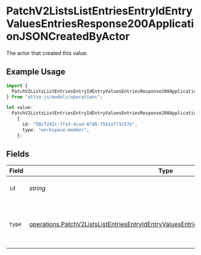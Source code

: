 # PatchV2ListsListEntriesEntryIdEntryValuesEntriesResponse200ApplicationJSONCreatedByActor

The actor that created this value.

## Example Usage

```typescript
import {
  PatchV2ListsListEntriesEntryIdEntryValuesEntriesResponse200ApplicationJSONCreatedByActor,
} from "attio-js/models/operations";

let value:
  PatchV2ListsListEntriesEntryIdEntryValuesEntriesResponse200ApplicationJSONCreatedByActor =
    {
      id: "50cf242c-7fa3-4cad-87d0-75b1af71c57b",
      type: "workspace-member",
    };
```

## Fields

| Field                                                                                                                                                                                                  | Type                                                                                                                                                                                                   | Required                                                                                                                                                                                               | Description                                                                                                                                                                                            |
| ------------------------------------------------------------------------------------------------------------------------------------------------------------------------------------------------------ | ------------------------------------------------------------------------------------------------------------------------------------------------------------------------------------------------------ | ------------------------------------------------------------------------------------------------------------------------------------------------------------------------------------------------------ | ------------------------------------------------------------------------------------------------------------------------------------------------------------------------------------------------------ |
| `id`                                                                                                                                                                                                   | *string*                                                                                                                                                                                               | :heavy_minus_sign:                                                                                                                                                                                     | An ID to identify the actor.                                                                                                                                                                           |
| `type`                                                                                                                                                                                                 | [operations.PatchV2ListsListEntriesEntryIdEntryValuesEntriesResponse200ApplicationJSONType](../../models/operations/patchv2listslistentriesentryidentryvaluesentriesresponse200applicationjsontype.md) | :heavy_minus_sign:                                                                                                                                                                                     | The type of actor. [Read more information on actor types here](/docs/actors).                                                                                                                          |